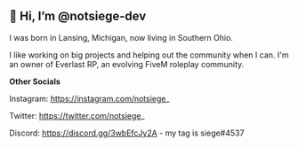 ## 👋 Hi, I’m @notsiege-dev

I was born in Lansing, Michigan, now living in Southern Ohio.

I like working on big projects and helping out the community when I can. I'm an owner of Everlast RP, an evolving FiveM roleplay community.


**Other Socials**

Instagram: https://instagram.com/notsiege_

Twitter: https://twitter.com/notsiege_

Discord: https://discord.gg/3wbEfcJy2A - my tag is siege#4537
